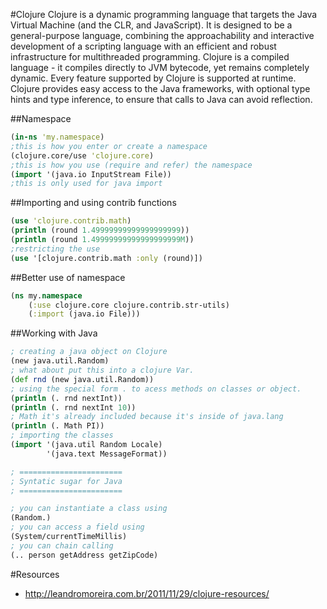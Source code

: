 #Clojure
<a src="http://clojure.org/">Clojure</a>  is a dynamic programming language that targets the Java Virtual Machine (and the CLR, and JavaScript). It is designed to be a general-purpose language, combining the approachability and interactive development of a scripting language with an efficient and robust infrastructure for multithreaded programming. Clojure is a compiled language - it compiles directly to JVM bytecode, yet remains completely dynamic. Every feature supported by Clojure is supported at runtime. Clojure provides easy access to the Java frameworks, with optional type hints and type inference, to ensure that calls to Java can avoid reflection. 


##Namespace

```clojure
(in-ns 'my.namespace)
;this is how you enter or create a namespace
(clojure.core/use 'clojure.core)
;this is how you use (require and refer) the namespace
(import '(java.io InputStream File))
;this is only used for java import
```
##Importing and using contrib functions

```clojure
(use 'clojure.contrib.math)
(println (round 1.49999999999999999999))
(println (round 1.49999999999999999999M))
;restricting the use
(use '[clojure.contrib.math :only (round)])
```

##Better use of namespace

```clojure
(ns my.namespace
    (:use clojure.core clojure.contrib.str-utils)
    (:import (java.io File)))
```

##Working with Java

```clojure
; creating a java object on Clojure
(new java.util.Random)
; what about put this into a clojure Var.
(def rnd (new java.util.Random))
; using the special form . to acess methods on classes or object.
(println (. rnd nextInt))
(println (. rnd nextInt 10))
; Math it's already included because it's inside of java.lang
(println (. Math PI))
; importing the classes
(import '(java.util Random Locale)
        '(java.text MessageFormat))

; =======================
; Syntatic sugar for Java
; =======================

; you can instantiate a class using
(Random.)
; you can access a field using
(System/currentTimeMillis)
; you can chain calling
(.. person getAddress getZipCode)

```
#Resources

 * http://leandromoreira.com.br/2011/11/29/clojure-resources/

